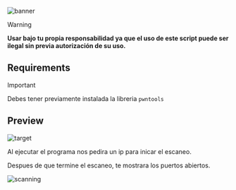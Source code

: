 ![banner][1]

>[!WARNING]
> **Usar bajo tu propia responsabilidad ya que el uso de este script puede ser ilegal sin previa autorización de su uso.**

## Requirements

>[!IMPORTANT]
> Debes tener previamente instalada la libreria `pwntools`

## Preview

![target][2]

Al ejecutar el programa nos pedira un ip para inicar el escaneo.

Despues de que termine el escaneo, te mostrara los puertos abiertos.

![scanning][3]


[1]: https://github.com/user-attachments/assets/819d3344-75c3-43ca-a7db-374526424389
[2]: https://github.com/user-attachments/assets/5af20fbe-cfde-480c-bbdd-770c0b1ebd13
[3]: https://github.com/user-attachments/assets/558d51d6-9f18-484e-b224-15455b04742b
